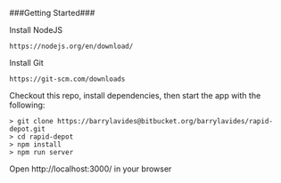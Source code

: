 ###Getting Started###

Install NodeJS
```
https://nodejs.org/en/download/
```

Install Git
```
https://git-scm.com/downloads
```

Checkout this repo, install dependencies, then start the app with the following:

```
> git clone https://barrylavides@bitbucket.org/barrylavides/rapid-depot.git
> cd rapid-depot
> npm install
> npm run server
```
Open http://localhost:3000/ in your browser